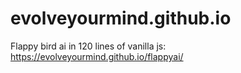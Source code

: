 ﻿# evolveyourmind.github.io
Flappy bird ai in 120 lines of vanilla js: https://evolveyourmind.github.io/flappyai/

